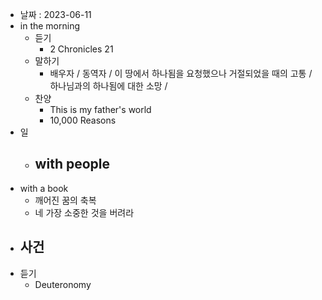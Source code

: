 - 날짜 : 2023-06-11
- in the morning
	- 듣기
		- 2 Chronicles 21
	- 말하기
		-  배우자 / 동역자 / 이 땅에서 하나됨을 요청했으나 거절되었을 때의 고통 / 하나님과의 하나됨에 대한 소망 / 
	- 찬양
		- This is my father's world
		- 10,000 Reasons
- 일
	- with people
		- 
- with a book
	- 깨어진 꿈의 축복
	- 네 가장 소중한 것을 버려라
- 사건
	- 
- 듣기
	- Deuteronomy 
